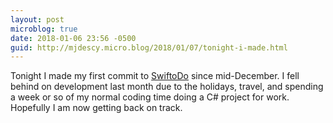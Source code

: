 ```yaml
---
layout: post
microblog: true
date: 2018-01-06 23:56 -0500
guid: http://mjdescy.micro.blog/2018/01/07/tonight-i-made.html
---
```

Tonight I made my first commit to [SwiftoDo](http://swiftodoapp.com) since mid-December. I fell behind on development last month due to the holidays, travel, and spending a week or so of my normal coding time doing a C# project for work. Hopefully I am now getting back on track.

